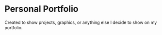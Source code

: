 # Personal Portfolio

Created to show projects, graphics, or anything else I decide to show on my portfolio.
